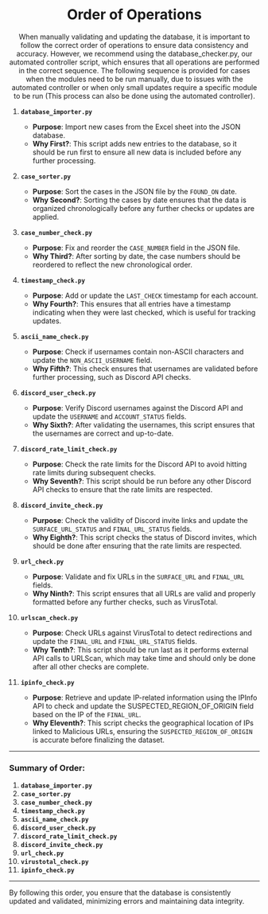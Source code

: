 <div align="center">

# Order of Operations

When manually validating and updating the database, it is important to follow the correct order of operations to ensure data consistency and accuracy. However, we recommend using the database_checker.py, our automated controller script, which ensures that all operations are performed in the correct sequence. The following sequence is provided for cases when the modules need to be run manually, due to issues with the automated controller or when only small updates require a specific module to be run (This process can also be done using the automated controller).

</div>

1. **`database_importer.py`**  
   - **Purpose**: Import new cases from the Excel sheet into the JSON database.
   - **Why First?**: This script adds new entries to the database, so it should be run first to ensure all new data is included before any further processing.

2. **`case_sorter.py`**  
   - **Purpose**: Sort the cases in the JSON file by the `FOUND_ON` date.
   - **Why Second?**: Sorting the cases by date ensures that the data is organized chronologically before any further checks or updates are applied.

3. **`case_number_check.py`**  
   - **Purpose**: Fix and reorder the `CASE_NUMBER` field in the JSON file.
   - **Why Third?**: After sorting by date, the case numbers should be reordered to reflect the new chronological order.

4. **`timestamp_check.py`**  
   - **Purpose**: Add or update the `LAST_CHECK` timestamp for each account.
   - **Why Fourth?**: This ensures that all entries have a timestamp indicating when they were last checked, which is useful for tracking updates.

5. **`ascii_name_check.py`**  
   - **Purpose**: Check if usernames contain non-ASCII characters and update the `NON_ASCII_USERNAME` field.
   - **Why Fifth?**: This check ensures that usernames are validated before further processing, such as Discord API checks.

6. **`discord_user_check.py`**  
   - **Purpose**: Verify Discord usernames against the Discord API and update the `USERNAME` and `ACCOUNT_STATUS` fields.
   - **Why Sixth?**: After validating the usernames, this script ensures that the usernames are correct and up-to-date.

7. **`discord_rate_limit_check.py`**  
   - **Purpose**: Check the rate limits for the Discord API to avoid hitting rate limits during subsequent checks.
   - **Why Seventh?**: This script should be run before any other Discord API checks to ensure that the rate limits are respected.

8. **`discord_invite_check.py`**  
   - **Purpose**: Check the validity of Discord invite links and update the `SURFACE_URL_STATUS` and `FINAL_URL_STATUS` fields.
   - **Why Eighth?**: This script checks the status of Discord invites, which should be done after ensuring that the rate limits are respected.

9. **`url_check.py`**  
   - **Purpose**: Validate and fix URLs in the `SURFACE_URL` and `FINAL_URL` fields.
   - **Why Ninth?**: This script ensures that all URLs are valid and properly formatted before any further checks, such as VirusTotal.

10. **`urlscan_check.py`**  
    - **Purpose**: Check URLs against VirusTotal to detect redirections and update the `FINAL_URL` and `FINAL_URL_STATUS` fields.
    - **Why Tenth?**: This script should be run last as it performs external API calls to URLScan, which may take time and should only be done after all other checks are complete.

11. **`ipinfo_check.py`**  
    - **Purpose**: Retrieve and update IP-related information using the IPInfo API to check and update the SUSPECTED_REGION_OF_ORIGIN field based on the IP of the `FINAL_URL`.
    - **Why Eleventh?**: This script checks the geographical location of IPs linked to Malicious URLs, ensuring the `SUSPECTED_REGION_OF_ORIGIN` is accurate before finalizing the dataset.

---

### Summary of Order:

1. **`database_importer.py`**  
2. **`case_sorter.py`**  
3. **`case_number_check.py`**  
4. **`timestamp_check.py`**  
5. **`ascii_name_check.py`**  
6. **`discord_user_check.py`**  
7. **`discord_rate_limit_check.py`**  
8. **`discord_invite_check.py`**  
9. **`url_check.py`**  
10. **`virustotal_check.py`**  
11. **`ipinfo_check.py`**

---

By following this order, you ensure that the database is consistently updated and validated, minimizing errors and maintaining data integrity.